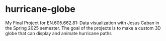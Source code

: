 # hurricane-globe
My Final Project for EN.605.662.81: Data visualization with Jesus Caban in the Spring 2025 semester. The goal of the projects is to make a custom 3D globe that can display and animate hurricane paths
